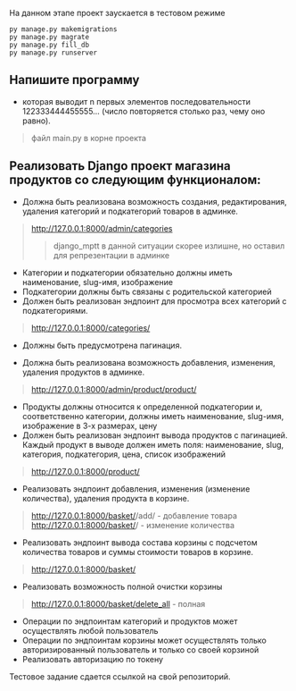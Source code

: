 На данном этапе проект заускается в тестовом режиме 
```
py manage.py makemigrations
py manage.py magrate
py manage.py fill_db
py manage.py runserver
```
## Напишите программу 
- которая выводит n первых элементов последовательности 122333444455555… (число повторяется столько раз, чему оно равно).
> файл main.py в корне проекта

## Реализовать Django проект магазина продуктов со следующим функционалом:
- Должна быть реализована возможность создания, редактирования, удаления категорий и подкатегорий товаров в админке.
> http://127.0.0.1:8000/admin/categories 
> > django_mptt в данной ситуации скорее излишне, но оставил для репрезентации в админке
- Категории и подкатегории обязательно должны иметь наименование, slug-имя, изображение
- Подкатегории должны быть связаны с родительской категорией
- Должен быть реализован эндпоинт для просмотра всех категорий с подкатегориями. 
> http://127.0.0.1:8000/categories/
- Должны быть предусмотрена пагинация.


- Должна быть реализована возможность добавления, изменения, удаления продуктов в админке.
> http://127.0.0.1:8000/admin/product/product/
- Продукты должны относится к определенной подкатегории и, соответственно категории, должны иметь наименование, slug-имя, изображение в 3-х размерах, цену
- Должен быть реализован эндпоинт вывода продуктов с пагинацией. Каждый продукт в выводе должен иметь поля: наименование, slug, категория, подкатегория, цена, список изображений
> http://127.0.0.1:8000/product/

- Реализовать эндпоинт добавления, изменения (изменение количества), удаления продукта в корзине.
> http://127.0.0.1:8000/basket/<slug>/add/ - добавление товара
> http://127.0.0.1:8000/basket/<slug>/ - изменение количества
- Реализовать эндпоинт вывода состава корзины с подсчетом количества товаров и суммы стоимости товаров в корзине.
> http://127.0.0.1:8000/basket/
- Реализовать возможность полной очистки корзины
> http://127.0.0.1:8000/basket/delete_all - полная


- Операции по эндпоинтам категорий и продуктов может осуществлять любой пользователь
- Операции по эндпоинтам корзины может осуществлять только авторизированный пользователь и только со своей корзиной
- Реализовать авторизацию по токену

Тестовое задание сдается ссылкой на свой репозиторий.